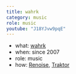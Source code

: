 ```yaml
---
title: wahrk
category: music
role: music
youtube: "J18YJvw9pqE"
---
```

* what: [wahrk](http://wahrk.com)
* when: since 2007
* role: music
* how: [Renoise](https://renoise.com), [Traktor](https://native-instruments.com/en/products/traktor/)
